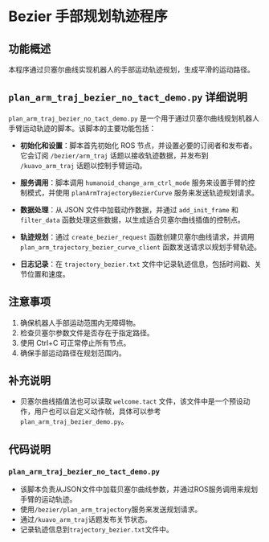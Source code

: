 # Bezier 手部规划轨迹程序

## 功能概述
本程序通过贝塞尔曲线实现机器人的手部运动轨迹规划，生成平滑的运动路径。

## `plan_arm_traj_bezier_no_tact_demo.py` 详细说明

`plan_arm_traj_bezier_no_tact_demo.py` 是一个用于通过贝塞尔曲线规划机器人手臂运动轨迹的脚本。该脚本的主要功能包括：

- **初始化和设置**：脚本首先初始化 ROS 节点，并设置必要的订阅者和发布者。它会订阅 `/bezier/arm_traj` 话题以接收轨迹数据，并发布到 `/kuavo_arm_traj` 话题以控制手臂运动。

- **服务调用**：脚本调用 `humanoid_change_arm_ctrl_mode` 服务来设置手臂的控制模式，并使用 `planArmTrajectoryBezierCurve` 服务来发送轨迹规划请求。

- **数据处理**：从 JSON 文件中加载动作数据，并通过 `add_init_frame` 和 `filter_data` 函数处理这些数据，以生成适合贝塞尔曲线插值的控制点。

- **轨迹规划**：通过 `create_bezier_request` 函数创建贝塞尔曲线请求，并调用 `plan_arm_trajectory_bezier_curve_client` 函数发送请求以规划手臂轨迹。

- **日志记录**：在 `trajectory_bezier.txt` 文件中记录轨迹信息，包括时间戳、关节位置和速度。


## 注意事项
1. 确保机器人手部运动范围内无障碍物。
2. 检查贝塞尔参数文件是否存在于指定路径。
3. 使用 Ctrl+C 可正常停止所有节点。
4. 确保手部运动路径在规划范围内。


## 补充说明
- 贝塞尔曲线插值法也可以读取 `welcome.tact` 文件，该文件中是一个预设动作，用户也可以自定义动作帧，具体可以参考 `plan_arm_traj_bezier_demo.py`。

## 代码说明

### `plan_arm_traj_bezier_no_tact_demo.py`
- 该脚本负责从JSON文件中加载贝塞尔曲线参数，并通过ROS服务调用来规划手臂的运动轨迹。
- 使用`/bezier/plan_arm_trajectory`服务来发送规划请求。
- 通过`/kuavo_arm_traj`话题发布关节状态。
- 记录轨迹信息到`trajectory_bezier.txt`文件中。